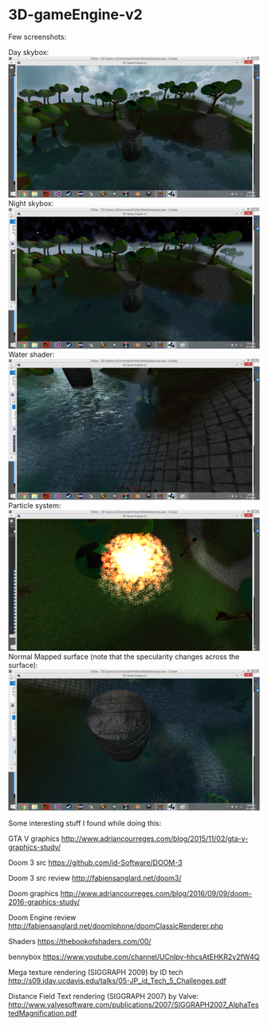 # 3D-gameEngine-v2
Few screenshots:


Day skybox:
![Screenshot](https://github.com/manas96/3D-gameEngine-v2/blob/master/src/skybox1.png)
Night skybox:
![Screenshot](https://github.com/manas96/3D-gameEngine-v2/blob/master/src/skybox2.png)
Water shader:
![Screenshot](https://github.com/manas96/3D-gameEngine-v2/blob/master/src/waterShader.png)
Particle system:
![Screenshot](https://github.com/manas96/3D-gameEngine-v2/blob/master/src/particlesystem.png)
Normal Mapped surface (note that the specularity changes across the surface):
![Screenshot](https://github.com/manas96/3D-gameEngine-v2/blob/master/src/normalMap.png)
























Some interesting stuff I found while doing this:


GTA V graphics
http://www.adriancourreges.com/blog/2015/11/02/gta-v-graphics-study/

Doom 3 src
https://github.com/id-Software/DOOM-3

Doom 3 src review
http://fabiensanglard.net/doom3/


Doom graphics
http://www.adriancourreges.com/blog/2016/09/09/doom-2016-graphics-study/

Doom Engine review
http://fabiensanglard.net/doomIphone/doomClassicRenderer.php


Shaders
https://thebookofshaders.com/00/

bennybox
https://www.youtube.com/channel/UCnlpv-hhcsAtEHKR2y2fW4Q

Mega texture rendering (SIGGRAPH 2009) by ID tech
http://s09.idav.ucdavis.edu/talks/05-JP_id_Tech_5_Challenges.pdf

Distance Field Text rendering (SIGGRAPH 2007) by Valve:
http://www.valvesoftware.com/publications/2007/SIGGRAPH2007_AlphaTestedMagnification.pdf
